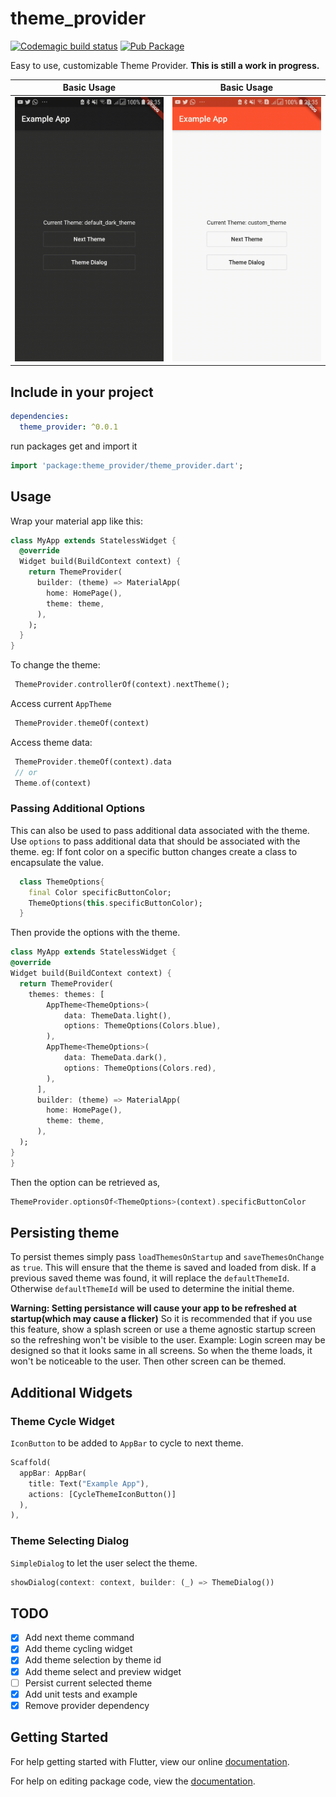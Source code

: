 # theme_provider

[![Codemagic build status](https://api.codemagic.io/apps/5cfb60390824820019d5af6b/5cfb60390824820019d5af6a/status_badge.svg)](https://codemagic.io/apps/5cfb60390824820019d5af6b/5cfb60390824820019d5af6a/latest_build)
[![Pub Package](https://img.shields.io/pub/v/theme_provider.svg)](https://pub.dartlang.org/packages/theme_provider)

Easy to use, customizable Theme Provider.
**This is still a work in progress.**

| Basic Usage           | Basic Usage           |
|:-------------:|:-------------:|
| ![Record](next.gif) | ![Record](select.gif) |

## Include in your project

```yaml
dependencies:
  theme_provider: ^0.0.1
```

run packages get and import it

```dart
import 'package:theme_provider/theme_provider.dart';
```

## Usage

Wrap your material app like this:

```dart
class MyApp extends StatelessWidget {
  @override
  Widget build(BuildContext context) {
    return ThemeProvider(
      builder: (theme) => MaterialApp(
        home: HomePage(),
        theme: theme,
      ),
    );
  }
}
```

To change the theme:

```dart
 ThemeProvider.controllerOf(context).nextTheme();
```

Access current `AppTheme`

```dart
 ThemeProvider.themeOf(context)
```

Access theme data:

```dart
 ThemeProvider.themeOf(context).data
 // or
 Theme.of(context)
```

### Passing Additional Options

This can also be used to pass additional data associated with the theme. Use `options` to pass additional data that should be associated with the theme.
eg: If font color on a specific button changes create a class to encapsulate the value.

```dart
  class ThemeOptions{
    final Color specificButtonColor;
    ThemeOptions(this.specificButtonColor);
  }
```

  Then provide the options with the theme.

  ```dart
class MyApp extends StatelessWidget {
  @override
  Widget build(BuildContext context) {
    return ThemeProvider(
      themes: themes: [
          AppTheme<ThemeOptions>(
              data: ThemeData.light(),
              options: ThemeOptions(Colors.blue),
          ),
          AppTheme<ThemeOptions>(
              data: ThemeData.dark(),
              options: ThemeOptions(Colors.red),
          ),
        ],
        builder: (theme) => MaterialApp(
          home: HomePage(),
          theme: theme,
        ),
    );
  }
}
  ```

Then the option can be retrieved as,

```dart
ThemeProvider.optionsOf<ThemeOptions>(context).specificButtonColor
```

## Persisting theme

To persist themes simply pass `loadThemesOnStartup` and `saveThemesOnChange` as `true`.
This will ensure that the theme is saved and loaded from disk.
If a previous saved theme was found, it will replace the `defaultThemeId`.
Otherwise `defaultThemeId` will be used to determine the initial theme.

**Warning: Setting persistance will cause your app to be refreshed at startup(which may cause a flicker)**
So it is recommended that if you use this feature, show a splash screen or use a theme agnostic startup screen
so the refreshing won't be visible to the user.
Example: Login screen may be designed so that it looks same in all screens.
So when the theme loads, it won't be noticeable to the user.
Then other screen can be themed.

## Additional Widgets

### Theme Cycle Widget

`IconButton` to be added to `AppBar` to cycle to next theme.

```dart
Scaffold(
  appBar: AppBar(
    title: Text("Example App"),
    actions: [CycleThemeIconButton()]
  ),
),
```

### Theme Selecting Dialog

`SimpleDialog` to let the user select the theme.

```dart
showDialog(context: context, builder: (_) => ThemeDialog())
```

## TODO

- [x] Add next theme command
- [x] Add theme cycling widget
- [x] Add theme selection by theme id
- [x] Add theme select and preview widget
- [ ] Persist current selected theme
- [x] Add unit tests and example
- [x] Remove provider dependency

## Getting Started

For help getting started with Flutter, view our online [documentation](https://flutter.io/).

For help on editing package code, view the [documentation](https://flutter.io/developing-packages/).
